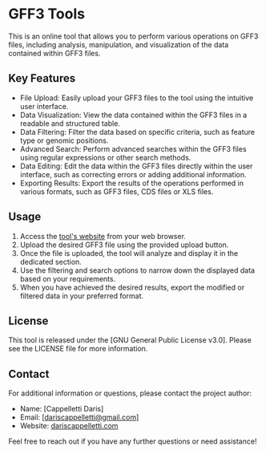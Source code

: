# GFF3 Tools

This is an online tool that allows you to perform various operations on GFF3 files, including analysis, manipulation, and visualization of the data contained within GFF3 files.

## Key Features

- File Upload: Easily upload your GFF3 files to the tool using the intuitive user interface.
- Data Visualization: View the data contained within the GFF3 files in a readable and structured table.
- Data Filtering: Filter the data based on specific criteria, such as feature type or genomic positions.
- Advanced Search: Perform advanced searches within the GFF3 files using regular expressions or other search methods.
- Data Editing: Edit the data within the GFF3 files directly within the user interface, such as correcting errors or adding additional information.
- Exporting Results: Export the results of the operations performed in various formats, such as GFF3 files, CDS files or XLS files.

## Usage

1. Access the [tool's website](https://gff3tools.dariscappelletti.com/) from your web browser.
2. Upload the desired GFF3 file using the provided upload button.
3. Once the file is uploaded, the tool will analyze and display it in the dedicated section.
4. Use the filtering and search options to narrow down the displayed data based on your requirements.
5. When you have achieved the desired results, export the modified or filtered data in your preferred format.

## License

This tool is released under the [GNU General Public License v3.0]. Please see the LICENSE file for more information.

## Contact

For additional information or questions, please contact the project author:

- Name: [Cappelletti Daris]
- Email: [dariscappelletti@gmail.com]
- Website: [dariscappelletti.com](https://dariscappelletti.com/)

Feel free to reach out if you have any further questions or need assistance!

